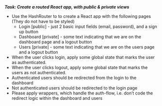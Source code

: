 ***Task: Create a routed React app, with public & private views***

- Use the HashRouter to to create a React app with the following pages (They do not have to be styled)
    - Login [public] - just 2 basic input fields (email, password), and a sign up button
    - Dashboard [private] - some text indicating that we are on the dashboard page and a logout button
    - Users [private] - some text indicating that we are on the users page and a logout button
- When the user clicks login, apply some global state that marks the user as authenticated.
- When the user clicks logout, apply some global state that marks the users as not authenticated.
- Authenticated users should be redirected from the login to the dashboard
- Not authenticated users should be redirected to the login page
- Please apply wrappers, which handle the auth-flow, i.e. don’t code the redirect logic within the dashboard and users